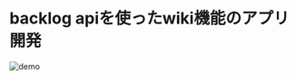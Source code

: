 # backlog apiを使ったwiki機能のアプリ開発

![demo](https://raw.githubusercontent.com/wiki/umebaradon/backlog-api/screen-recording.gif)

